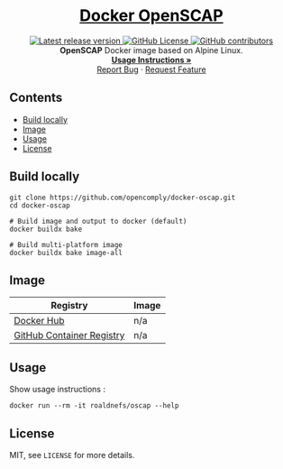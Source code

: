 <a href="https://github.com/opencomply/docker-oscap" style="color: black;">
    <h1 align="center">Docker OpenSCAP</h1>
</a>
<p align="center">
    <a href="https://github.com/opencomply/docker-oscap">
        <img src="https://img.shields.io/github/v/release/opencomply/docker-oscap?style=for-the-badge"
            alt="Latest release version">
    </a>
    <a href="https://raw.githubusercontent.com/opencomply/docker-oscap/main/LICENSE">
        <img src="https://img.shields.io/github/license/opencomply/docker-oscap?style=for-the-badge&color=blue"
            alt="GitHub License">
    </a>
    <a href="https://github.com/opencomply/docker-oscap/graphs/contributors">
        <img src="https://img.shields.io/github/contributors/opencomply/docker-oscap?style=for-the-badge&color=blue"
            alt="GitHub contributors">
    </a>
    </br>
    <b>OpenSCAP</b> Docker image based on Alpine Linux.
    <br />
    <a href="#usage"><strong>Usage Instructions »</strong></a>
    <br />
    <a href="https://github.com/opencomply/docker-oscap/issues/new?title=Bug%3A">Report Bug</a>
    ·
    <a href="https://github.com/opencomply/docker-oscap/issues/new?title=Feature+Request%3A">Request Feature</a>
</p>

## Contents

* [Build locally](#build-locally)
* [Image](#image)
* [Usage](#usage)
* [License](#license)

## Build locally

```shell
git clone https://github.com/opencomply/docker-oscap.git
cd docker-oscap

# Build image and output to docker (default)
docker buildx bake

# Build multi-platform image
docker buildx bake image-all
```

## Image

| Registry                                                                                         | Image                           |
|--------------------------------------------------------------------------------------------------|---------------------------------|
| [Docker Hub](https://hub.docker.com/r/roaldnefs/oscap/)                                          | n/a                             |
| [GitHub Container Registry](https://github.com/users/opencomply/packages/container/package/oscap) | n/a                             |

## Usage

Show usage instructions :

```
docker run --rm -it roaldnefs/oscap --help
```

## License

MIT, see `LICENSE` for more details.
